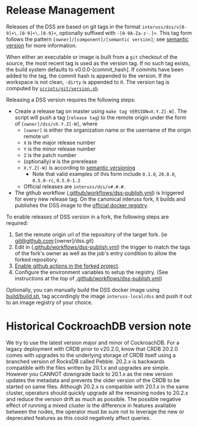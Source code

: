 # Release Management

Releases of the DSS are based on git tags in the format `interuss/dss/v[0-9]+\.[0-9]+\.[0-9]+`, optionally suffixed with `-[0-9A-Za-z-.]+`.  This tag form follows the pattern `[owner]/[component]/[semantic version]`; see [semantic version](https://semver.org) for more information.

When either an executable or image is built from a `git` checkout of the source, the most recent tag is used as the version tag. If no such tag exists, the build system defaults to v0.0.0-[commit_hash]. If commits have been added to the tag, the commit hash is appended to the version. If the workspace is not clean, `-dirty` is appended to it. The version tag is computed by [`scripts/git/version.sh`](scripts/git/version.sh).

Releasing a DSS version requires the following steps:
- Create a release tag on master using `make tag VERSION=X.Y.Z[-W]`. The script will push a tag (`release tag`) to the remote origin under the form of `[owner]/dss/vX.Y.Z[-W]`, where
    - `[owner]` is either the organization name or the username of the origin remote url
    - `X` is the major release number
    - `Y` is the minor release number
    - `Z` is the patch number
    - (optionally) `W` is the prerelease
    - `X.Y.Z[-W]` is according to [semantic versioning](https://semver.org)
        - Note that valid examples of this form include `0.1.0`, `20.0.0`, `0.5.0-rc`, `0.5.0-1.2`
    - Official releases are `interuss/dss/v#.#.#`.
- The github workflow ([.github/workflows/dss-publish.yml](.github/workflows/dss-publish.yml)) is triggered for every new release tag. On the canonical interuss fork, it builds and publishes the DSS image to the [official docker registry](https://hub.docker.com/repository/docker/interuss/dss).

To enable releases of DSS version in a fork, the following steps are required:
  1. Set the remote origin url of the repository of the target fork. (ie git@github.com:[owner]/dss.git)
  2. Edit in ([.github/workflows/dss-publish.yml](.github/workflows/dss-publish.yml)) the trigger to match the tags of the fork's owner as well as the job's entry condition to allow the forked repository.
  3. [Enable github actions in the forked project](https://docs.github.com/en/repositories/managing-your-repositorys-settings-and-features/enabling-features-for-your-repository/managing-github-actions-settings-for-a-repository#configuring-required-approval-for-workflows-from-public-forks).
  4. Configure the environment variables to setup the registry. (See instructions at the top of [.github/workflows/dss-publish.yml](.github/workflows/dss-publish.yml))

Optionally, you can manually build the DSS docker image using [build/build.sh](build/build.sh), tag accordingly the image `interuss-local/dss` and push it out to an image registry of your choice.

# Historical CockroachDB version note

We try to use the latest version major and minor of CockroachDB.  For a legacy deployment with CRDB prior to v20.2.0, know that CRDB 20.2.0 comes with upgrades to the underlying storage of CRDB itself using a branched version of RocksDB called Pebble.  20.2.x is backwards compatible with the files written by 20.1.x and upgrades are simple. However you CANNOT downgrade back to 20.1.x as the new version updates the metadata and prevents the older version of the CRDB to be started on same files. Although 20.2.x is compatible with 20.1.x in the same cluster, operators should quickly upgrade all the remaining nodes to 20.2.x and reduce the version drift as much as possible. The possible negative effect of running a mixed cluster is the difference in features available between the nodes, the operator must be sure not to leverage the new or deprecated features as this could negatively affect queries.
